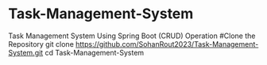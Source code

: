 # Task-Management-System
Task Management System Using Spring Boot (CRUD) Operation
#Clone the Repository
git clone https://github.com/SohanRout2023/Task-Management-System.git
cd Task-Management-System

